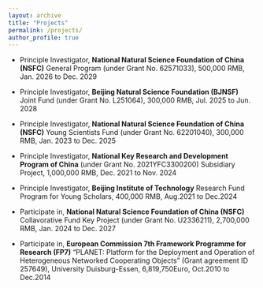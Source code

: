 ```yaml
---
layout: archive
title: "Projects"
permalink: /projects/
author_profile: true
---
```

* Principle Investigator, **National Natural Science Foundation of China (NSFC)** General Program (under Grant No. 62571033), 500,000 RMB, Jan. 2026 to Dec. 2029

* Principle Investigator, **Beijing Natural Science Foundation (BJNSF)** Joint Fund (under Grant No. L251064), 300,000 RMB, Jul. 2025 to Jun. 2028

* Principle Investigator, **National Natural Science Foundation of China (NSFC)** Young Scientists Fund (under Grant No. 62201040), 300,000 RMB, Jan. 2023 to Dec. 2025

* Principle Investigator, **National Key Research and Development Program of China** (under Grant No. 2021YFC3300200) Subsidiary Project, 1,000,000 RMB, Dec. 2021 to Nov. 2024

* Principle Investigator, **Beijing Institute of Technology** Research Fund Program for Young Scholars, 400,000 RMB, Aug.2021 to Dec.2024

* Participate in, **National Natural Science Foundation of China (NSFC)** Collavorative Fund Key Project (under Grant No. U2336211), 2,700,000 RMB, Jan. 2024 to Dec. 2027

* Participate in, **European Commission 7th Framework Programme for Research (FP7)** “PLANET: Platform for the Deployment and Operation of Heterogeneous Networked Cooperating Objects” (Grant agreement ID 257649), University Duisburg-Essen, 6,819,750Euro, Oct.2010 to Dec.2014
